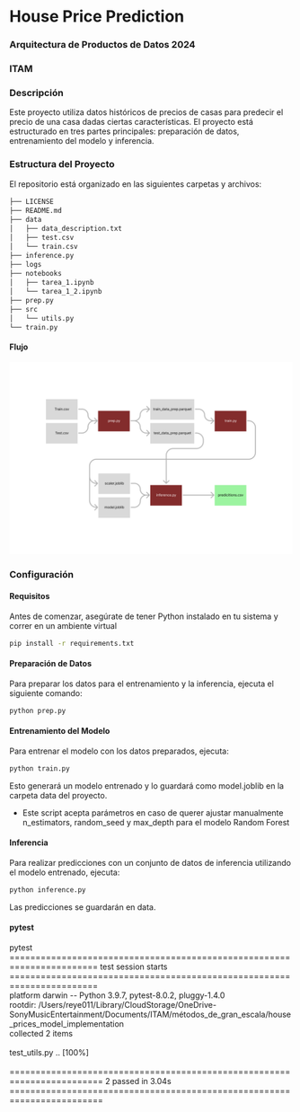 # House Price Prediction
### Arquitectura de Productos de Datos 2024
### ITAM

### Descripción 
Este proyecto utiliza datos históricos de precios de casas para predecir el precio de una casa dadas ciertas características. El proyecto está estructurado en tres partes principales: preparación de datos, entrenamiento del modelo y inferencia.

### Estructura del Proyecto 
El repositorio está organizado en las siguientes carpetas y archivos:

```
├── LICENSE
├── README.md
├── data
│   ├── data_description.txt
│   ├── test.csv
│   └── train.csv
├── inference.py
├── logs
├── notebooks
│   ├── tarea_1.ipynb
│   └── tarea_1_2.ipynb
├── prep.py
├── src
│   └── utils.py
└── train.py
```

#### Flujo
![flujo](media/tarea_5.png)

### Configuración 
#### Requisitos 
Antes de comenzar, asegúrate de tener Python instalado en tu sistema y correr en un ambiente virtual
```bash
pip install -r requirements.txt
```

#### Preparación de Datos 
Para preparar los datos para el entrenamiento y la inferencia, ejecuta el siguiente comando: 

```bash
python prep.py 
```

#### Entrenamiento del Modelo 
Para entrenar el modelo con los datos preparados, ejecuta: 
```bash
python train.py 
```
Esto generará un modelo entrenado y lo guardará como model.joblib en la carpeta data del proyecto.
* Este script acepta parámetros en caso de querer ajustar manualmente n_estimators, random_seed y max_depth para el modelo Random Forest

#### Inferencia
Para realizar predicciones con un conjunto de datos de inferencia utilizando el modelo entrenado, ejecuta: 
```bash
python inference.py
```
Las predicciones se guardarán en data.

#### pytest
pytest<br>
======================================================================= test session starts =======================================================================<br>
platform darwin -- Python 3.9.7, pytest-8.0.2, pluggy-1.4.0<br>
rootdir: /Users/reye011/Library/CloudStorage/OneDrive-SonyMusicEntertainment/Documents/ITAM/métodos_de_gran_escala/house_prices_model_implementation<br>
collected 2 items                                                                                                                                                 <br>
<br>
test_utils.py ..                                                                                                                                            [100%]<br>
<br>
======================================================================== 2 passed in 3.04s ========================================================================<br>



